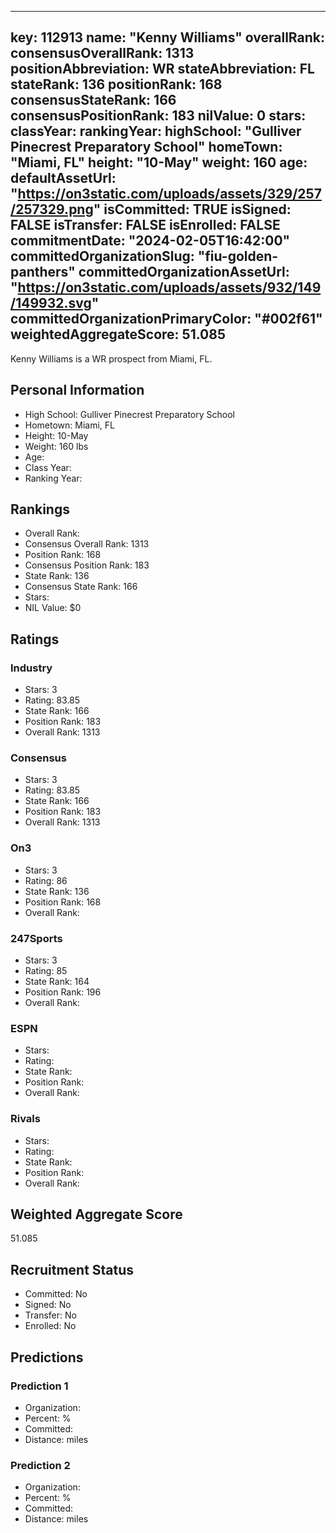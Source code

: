 ---
  key: 112913
  name: "Kenny Williams"
  overallRank: 
  consensusOverallRank: 1313
  positionAbbreviation: WR
  stateAbbreviation: FL
  stateRank: 136
  positionRank: 168
  consensusStateRank: 166
  consensusPositionRank: 183
  nilValue: 0
  stars: 
  classYear: 
  rankingYear: 
  highSchool: "Gulliver Pinecrest Preparatory School"
  homeTown: "Miami, FL"
  height: "10-May"
  weight: 160
  age: 
  defaultAssetUrl: "https://on3static.com/uploads/assets/329/257/257329.png"
  isCommitted: TRUE
  isSigned: FALSE
  isTransfer: FALSE
  isEnrolled: FALSE
  commitmentDate: "2024-02-05T16:42:00"
  committedOrganizationSlug: "fiu-golden-panthers"
  committedOrganizationAssetUrl: "https://on3static.com/uploads/assets/932/149/149932.svg"
  committedOrganizationPrimaryColor: "#002f61"
  weightedAggregateScore: 51.085
  ---
  
  Kenny Williams is a WR prospect from Miami, FL.
  
  ## Personal Information
  - High School: Gulliver Pinecrest Preparatory School
  - Hometown: Miami, FL
  - Height: 10-May
  - Weight: 160 lbs
  - Age: 
  - Class Year: 
  - Ranking Year: 
  
  ## Rankings
  - Overall Rank: 
  - Consensus Overall Rank: 1313
  - Position Rank: 168
  - Consensus Position Rank: 183
  - State Rank: 136
  - Consensus State Rank: 166
  - Stars: 
  - NIL Value: $0
  
  ## Ratings
  
  ### Industry
  - Stars: 3
  - Rating: 83.85
  - State Rank: 166
  - Position Rank: 183
  - Overall Rank: 1313
  
  ### Consensus
  - Stars: 3
  - Rating: 83.85
  - State Rank: 166
  - Position Rank: 183
  - Overall Rank: 1313
  
  ### On3
  - Stars: 3
  - Rating: 86
  - State Rank: 136
  - Position Rank: 168
  - Overall Rank: 
  
  ### 247Sports
  - Stars: 3
  - Rating: 85
  - State Rank: 164
  - Position Rank: 196
  - Overall Rank: 
  
  ### ESPN
  - Stars: 
  - Rating: 
  - State Rank: 
  - Position Rank: 
  - Overall Rank: 
  
  ### Rivals
  - Stars: 
  - Rating: 
  - State Rank: 
  - Position Rank: 
  - Overall Rank: 
  
  ## Weighted Aggregate Score
  51.085
  
  ## Recruitment Status
  - Committed: No
  - Signed: No
  - Transfer: No
  - Enrolled: No
  
  
  
  ## Predictions
  
  ### Prediction 1
  - Organization: 
  - Percent: %
  - Committed: 
  - Distance:  miles
  
  ### Prediction 2
  - Organization: 
  - Percent: %
  - Committed: 
  - Distance:  miles
  